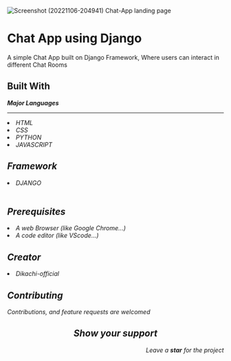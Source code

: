 ![Screenshot (20221106-204941)](https://user-images.githubusercontent.com/86185353/200191991-1898cfd9-3f94-484d-be2c-d15a566f8aa3.jpg)
Chat-App landing page

<h1>Chat App using Django</h1>
<p> A simple Chat App built on Django Framework, Where users can interact in different Chat Rooms</p>
<h2>Built With</h2>
<strong><i><p>Major Languages</p><i></strong>
<hr>
<li><label for="title">HTML</label></li>
<li><label for="title">CSS</label></li>
<li><label for="title">PYTHON</label></li>
<li><label for="title">JAVASCRIPT</label></li>
<h2>Framework</h2>
<li><label for="title">DJANGO</label></li><br>
<h2>Prerequisites</h2>

<li> A web Browser (like Google Chrome...)</li>
<li> A code editor (like VScode...)</li>

<h2>Creator</h2>
<li></i>Dikachi-official</li>
  <h2>Contributing</h2>
<p>Contributions, and feature requests are welcomed</p>
<h2 align="center">Show your support</h2>
<p align="right">Leave a <strong><i>star</i></strong> for the project</p> 


